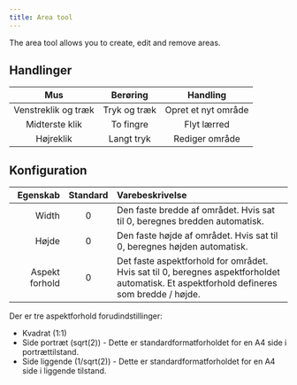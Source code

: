 ```yaml
---
title: Area tool
---
```


The area tool allows you to create, edit and remove areas.

## Handlinger

|         Mus         |   Berøring   |       Handling      |
| :-----------------: | :----------: | :-----------------: |
| Venstreklik og træk | Tryk og træk | Opret et nyt område |
|    Midterste klik   |   To fingre  |     Flyt lærred     |
|      Højreklik      |  Langt tryk  |    Rediger område   |

## Konfiguration

|       Egenskab | Standard | Varebeskrivelse                                                                                                                                                                          |
| -------------: | :------: | :--------------------------------------------------------------------------------------------------------------------------------------------------------------------------------------- |
|          Width |     0    | Den faste bredde af området. Hvis sat til 0, beregnes bredden automatisk.                                                                                |
|          Højde |     0    | Den faste højde af området. Hvis sat til 0, beregnes højden automatisk.                                                                                  |
| Aspekt forhold |     0    | Det faste aspektforhold for området. Hvis sat til 0, beregnes aspektforholdet automatisk. Et aspektforhold defineres som bredde / højde. |

Der er tre aspektforhold forudindstillinger:

- Kvadrat (1:1)
- Side portræt (sqrt(2)) - Dette er standardformatforholdet for en A4 side i portrættilstand.
- Side liggende (1/sqrt(2)) - Dette er standardformatforholdet for en A4 side i liggende tilstand.
